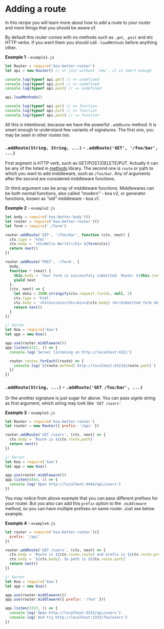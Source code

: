 # Adding a route

In this recipe you will learn more about how to add a route to your router and more things that you should be aware of.

By default this router comes with no methods such as `.get`, `.post` and etc HTTP verbs. If you want them you should call `.loadMethods` before anything other.

**Example 1** - `example1.js`

```js
let Router = require('koa-better-router')
let api = new Router() // or just without `new`, it is smart enough

console.log(typeof api.get) // => undefined
console.log(typeof api.put) // => undefined
console.log(typeof api.post) // => undefined

api.loadMethods()

console.log(typeof api.get) // => function
console.log(typeof api.put) // => function
console.log(typeof api.post) // => function
```

All this is intentional, because we have the powerful `.addRoute` method. It is smart enough to understand few variants of signatures. The first one, you may be seen in other routes too.

### `.addRoute(String, String, ...)` - `.addRoute('GET', '/foo/bar', ...)`

First argment is HTTP verb, such as GET/POST/DELETE/PUT. Actually it can be any of the listed in [methods](http://ghub.io/methods) library. The second one is `route` or path to which you want to add middleware, such as `/foo/bar`. Any of arguments after the second are considered middleware functions. 

Or third argument can be array of middleware functions. Middlewares can be both normal functions, also called _"modern"_ - koa v2, or generator functions, known as _"old"_ middleware - koa v1.

**Example 2** - `example2.js`

```js
let body = require('koa-better-body')()
let router = require('koa-better-router')()
let form = require('./form')

router.addRoute('GET', '/foo/bar', function (ctx, next) {
  ctx.type = 'html'
  ctx.body = `<h1>Hello World!</h1> ${form(ctx)}`
  return next()
})

router.addRoute('POST', '/form', [
  body,
  function * (next) {
    this.body = `Your form is successfuly submitted. Route: ${this.route.path}.`
    yield next
  },
  (ctx, next) => {
    let data = JSON.stringify(ctx.request.fields, null, 2)
    ctx.type = 'html'
    ctx.body = `<h1>Success</h1><div>${ctx.body} <br>Submitted form data is ${data}</div>`
    return next()
  }
])

// Server
let Koa = require('koa')
let app = new Koa()

app.use(router.middleware())
app.listen(4321, () => {
  console.log('Server listening on http://localhost:4321')

  router.routes.forEach((route) => {
    console.log(`${route.method} http://localhost:4321${route.path}`)
  })
})
```

### `.addRoute(String, ...)` - `.addRoute('GET /foo/bar', ...)`

Or the another signature is just sugar for above. You can pass signle string as first argument, which string may look like `'GET /users'`.

**Example 3** - `example3.js`

```js
let Router = require('koa-better-router')
let router = new Router({ prefix: '/api' })

router.addRoute('GET /users', (ctx, next) => {
  ctx.body = `Route is ${ctx.route.path}`
  return next()
})

// Server
let Koa = require('koa')
let app = new Koa()

app.use(router.middleware())
app.listen(4444, () => {
  console.log('Open http://localhost:4444/api/users')
})
```

You may notice from above example that you can pass different prefixes for your router. But you also can add this `prefix` option to the `.middleware` method, so you can have multiple prefixes on same router. Just see below example.

**Example 4** - `example4.js`

```js
let router = require('koa-better-router')({
  prefix: '/api'
})

router.addRoute('GET /users', (ctx, next) => {
  ctx.body = `Route is ${ctx.route.route} and prefix is ${ctx.route.prefix}`
  ctx.body = `${ctx.body}. So path is ${ctx.route.path}`
  return next()
})

// Server
let Koa = require('koa')
let app = new Koa()

app.use(router.middleware())
app.use(router.middleware({ prefix: '/foo' }))

app.listen(3333, () => {
  console.log('Open http://localhost:3333/api/users')
  console.log('And try http://localhost:3333/foo/users')
})
```
